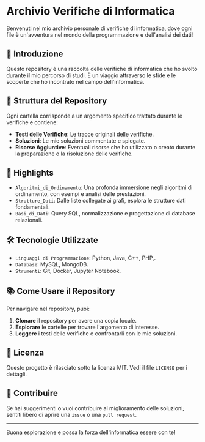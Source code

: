 # Archivio Verifiche di Informatica

Benvenuti nel mio archivio personale di verifiche di informatica, dove ogni file è un'avventura nel mondo della programmazione e dell'analisi dei dati!

## 🚀 Introduzione

Questo repository è una raccolta delle verifiche di informatica che ho svolto durante il mio percorso di studi. È un viaggio attraverso le sfide e le scoperte che ho incontrato nel campo dell'informatica.

## 📂 Struttura del Repository

Ogni cartella corrisponde a un argomento specifico trattato durante le verifiche e contiene:

- **Testi delle Verifiche**: Le tracce originali delle verifiche.
- **Soluzioni**: Le mie soluzioni commentate e spiegate.
- **Risorse Aggiuntive**: Eventuali risorse che ho utilizzato o creato durante la preparazione o la risoluzione delle verifiche.

## 🌟 Highlights

- `Algoritmi_di_Ordinamento`: Una profonda immersione negli algoritmi di ordinamento, con esempi e analisi delle prestazioni.
- `Strutture_Dati`: Dalle liste collegate ai grafi, esplora le strutture dati fondamentali.
- `Basi_di_Dati`: Query SQL, normalizzazione e progettazione di database relazionali.

## 🛠 Tecnologie Utilizzate

- `Linguaggi di Programmazione`: Python, Java, C++, PHP,.
- `Database`: MySQL, MongoDB.
- `Strumenti`: Git, Docker, Jupyter Notebook.

## 📚 Come Usare il Repository

Per navigare nel repository, puoi:

1. **Clonare** il repository per avere una copia locale.
2. **Esplorare** le cartelle per trovare l'argomento di interesse.
3. **Leggere** i testi delle verifiche e confrontarli con le mie soluzioni.

## 📝 Licenza

Questo progetto è rilasciato sotto la licenza MIT. Vedi il file `LICENSE` per i dettagli.

## 🤝 Contribuire

Se hai suggerimenti o vuoi contribuire al miglioramento delle soluzioni, sentiti libero di aprire una `issue` o una `pull request`.

---

Buona esplorazione e possa la forza dell'informatica essere con te!
